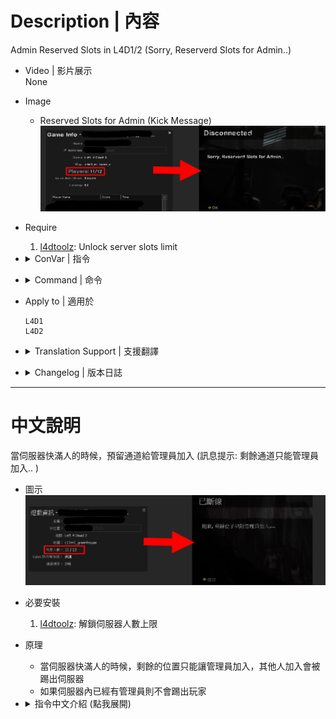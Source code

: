 # Description | 內容
Admin Reserved Slots in L4D1/2 (Sorry, Reserverd Slots for Admin..)

* Video | 影片展示
<br/>None

* Image
	* Reserved Slots for Admin (Kick Message)
	<br/>![l4d_reservedslots_1](image/l4d_reservedslots_1.jpg)

* Require
	1. [l4dtoolz](https://github.com/fbef0102/Game-Private_Plugin/tree/main/Tutorial_%E6%95%99%E5%AD%B8%E5%8D%80/English/Server/Install_Other_File#l4dtoolz): Unlock server slots limit

* <details><summary>ConVar | 指令</summary>

	* cfg/sourcemod/l4d_reservedslots.cfg
		```php
        // Reserved how many slots for Admin. (0=Off)
        l4d_reservedslots_adm "1"

        // Players with these flags have access to use admin reserved slots. (Empty = Everyone, -1: Nobody)
        l4d_reservedslots_flag "z"

        // If set to 1, reserved slots will be hidden (slot display = sv_maxplayers - l4d_reservedslots_adm)
        l4d_reservedslots_hide "0"
		```
</details>

* <details><summary>Command | 命令</summary>

	None
</details>

* Apply to | 適用於
	```
    L4D1 
	L4D2
	```

* <details><summary>Translation Support | 支援翻譯</summary>

	```
	English
	繁體中文
	简体中文
	```
</details>

* <details><summary>Changelog | 版本日誌</summary>
	
	* v1.6 (2023-8-17)
		* Fixed server kicks all players when map change

	* v1.5 (2023-7-1)
        * Require lef4dhooks v1.33 or above
		* Remake code, convert code to latest syntax
		* Fix warnings when compiling on SourceMod 1.11.
		* Optimize code and improve performance
		* Translation Support

	* v1.0 (2023-5-3)
	    * [Original Plugin by fenghf](https://bbs.3dmgame.com/thread-2804070-1-1.html)
</details>

- - - -
# 中文說明
當伺服器快滿人的時候，預留通道給管理員加入 (訊息提示: 剩餘通道只能管理員加入.. )

* 圖示
	<br/>![l4d_reservedslots_1](image/zho/l4d_reservedslots_1.jpg)

* 必要安裝
	1. [l4dtoolz](https://github.com/fbef0102/Game-Private_Plugin/tree/main/Tutorial_%E6%95%99%E5%AD%B8%E5%8D%80/Chinese_%E7%B9%81%E9%AB%94%E4%B8%AD%E6%96%87/Server/%E5%AE%89%E8%A3%9D%E5%85%B6%E4%BB%96%E6%AA%94%E6%A1%88%E6%95%99%E5%AD%B8#%E5%AE%89%E8%A3%9Dl4dtoolz): 解鎖伺服器人數上限

* 原理
	* 當伺服器快滿人的時候，剩餘的位置只能讓管理員加入，其他人加入會被踢出伺服器
	* 如果伺服器內已經有管理員則不會踢出玩家

* <details><summary>指令中文介紹 (點我展開)</summary>

	* cfg/sourcemod/l4d_reservedslots.cfg
		```php
        // 可設置預留通道的數量. (0=關閉)
        l4d_reservedslots_adm "1"

        // 可設置哪些權限視為管理員，這些人可以進入預留通道 (空白 = 任何人都可以進入, -1: 任何人都不行)
        l4d_reservedslots_flag "z"

        // 為1時，可將預留通道隱藏起來 (人數顯示 = 最大容納人數 - l4d_reservedslots_adm的數值)
        // 譬如原本伺服器顯示人數: 11/12，變成 11/11 (隱藏一個位置)
        l4d_reservedslots_hide "0"
		```
</details>
